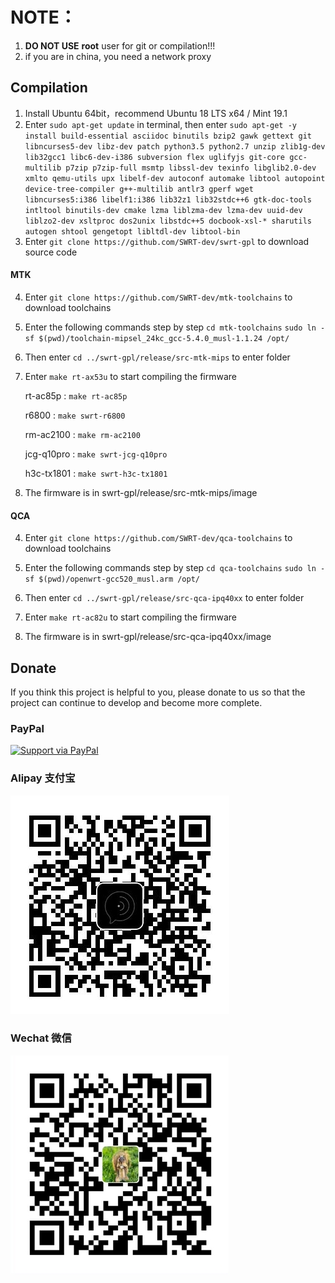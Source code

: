 NOTE：
======

1. **DO NOT USE** **root** user for git or compilation!!!
2. if you are in china, you need a network proxy

## Compilation

1. Install Ubuntu 64bit，recommend Ubuntu 18 LTS x64 / Mint 19.1
2. Enter `sudo apt-get update` in terminal, then enter
   `sudo apt-get -y install build-essential asciidoc binutils bzip2 gawk gettext git libncurses5-dev libz-dev patch python3.5 python2.7 unzip zlib1g-dev lib32gcc1 libc6-dev-i386 subversion flex uglifyjs git-core gcc-multilib p7zip p7zip-full msmtp libssl-dev texinfo libglib2.0-dev xmlto qemu-utils upx libelf-dev autoconf automake libtool autopoint device-tree-compiler g++-multilib antlr3 gperf wget libncurses5:i386 libelf1:i386 lib32z1 lib32stdc++6 gtk-doc-tools intltool binutils-dev cmake lzma liblzma-dev lzma-dev uuid-dev liblzo2-dev xsltproc dos2unix libstdc++5 docbook-xsl-* sharutils autogen shtool gengetopt libltdl-dev libtool-bin
`
3. Enter `git clone https://github.com/SWRT-dev/swrt-gpl` to download source code 
   
#### MTK

4. Enter `git clone https://github.com/SWRT-dev/mtk-toolchains` to download toolchains
5. Enter the following commands step by step `cd mtk-toolchains`
	`sudo ln -sf $(pwd)/toolchain-mipsel_24kc_gcc-5.4.0_musl-1.1.24 /opt/`
6. Then enter `cd ../swrt-gpl/release/src-mtk-mips` to enter folder
7. Enter `make rt-ax53u` to start compiling the firmware

	rt-ac85p : `make rt-ac85p`

	r6800 : `make swrt-r6800`

	rm-ac2100 : `make rm-ac2100`

	jcg-q10pro : `make swrt-jcg-q10pro`

	h3c-tx1801 : `make swrt-h3c-tx1801`

8. The firmware is in swrt-gpl/release/src-mtk-mips/image

#### QCA

4. Enter `git clone https://github.com/SWRT-dev/qca-toolchains` to download toolchains

5. Enter the following commands step by step `cd qca-toolchains`
	`sudo ln -sf $(pwd)/openwrt-gcc520_musl.arm /opt/`
6. Then enter `cd ../swrt-gpl/release/src-qca-ipq40xx` to enter folder
7. Enter `make rt-ac82u` to start compiling the firmware
8. The firmware is in swrt-gpl/release/src-qca-ipq40xx/image

## Donate

If you think this project is helpful to you, please donate to us so that the project can continue to develop and become more complete. 

### PayPal

[![Support via PayPal](https://cdn.rawgit.com/twolfson/paypal-github-button/1.0.0/dist/button.svg)](https://paypal.me/paldier9/)

### Alipay 支付宝

![alipay](doc/alipay_donate.jpg)

### Wechat 微信
  
![wechat](doc/wechat_donate.jpg)


